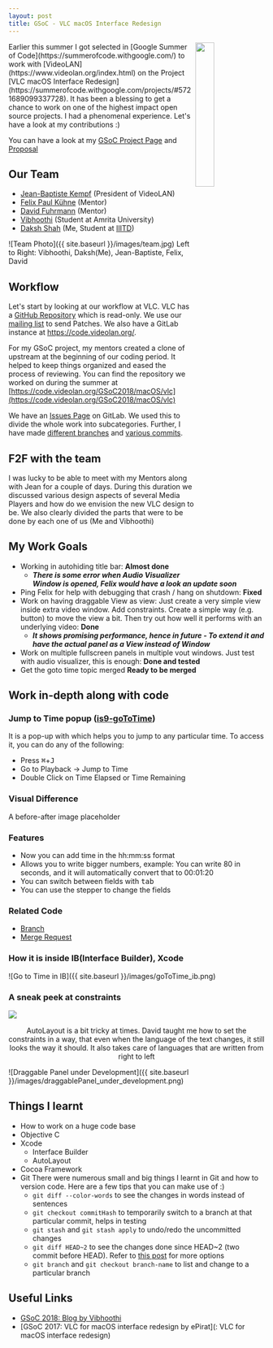 ```yaml
---
layout: post
title: GSoC - VLC macOS Interface Redesign
---
```

<img align="right" src="{{ site.baseurl }}/images/vlc_logo.png" width="27%" height="27%">
Earlier this summer I got selected in [Google Summer of Code](https://summerofcode.withgoogle.com/) to work with [VideoLAN](https://www.videolan.org/index.html) on the Project [VLC macOS Interface Redesign](https://summerofcode.withgoogle.com/projects/#5721689099337728). It has been a blessing to get a chance to work on one of the highest impact open source projects. I had a phenomenal experience. Let's have a look at my contributions :)

You can have a look at my [GSoC Project Page]() and [Proposal]()

## Our Team
* [Jean-Baptiste Kempf](https://code.videolan.org/jbk) (President of VideoLAN)
* [Felix Paul Kühne](https://code.videolan.org/fkuehne) (Mentor)
* [David Fuhrmann](https://code.videolan.org/dfuhrmann) (Mentor)
* [Vibhoothi](https://code.videolan.org/vibhoothiiaanand) (Student at Amrita University)
* [Daksh Shah](https://code.videolan.org/Daksh) (Me, Student at [IIITD](https://iiitd.ac.in/))

![Team Photo]({{ site.baseurl }}/images/team.jpg)
Left to Right: Vibhoothi, Daksh(Me), Jean-Baptiste, Felix, David

## Workflow
Let's start by looking at our workflow at VLC. VLC has a [GitHub Repository](https://github.com/videolan/vlc) which is read-only.  We use our [mailing list](https://wiki.videolan.org/Sending_Patches_VLC/) to send Patches. We also have a GitLab instance at https://code.videolan.org/.

For my GSoC project, my mentors created a clone of upstream at the beginning of our coding period. It helped to keep things organized and eased the process of reviewing. You can find the repository we worked on during the summer at [https://code.videolan.org/GSoC2018/macOS/vlc](https://code.videolan.org/GSoC2018/macOS/vlc)

We have an [Issues Page](https://code.videolan.org/GSoC2018/macOS/vlc/issues?scope=all&utf8=%E2%9C%93&state=opened) on GitLab. We used this to divide the whole work into subcategories. Further, I have made [different branches](https://code.videolan.org/GSoC2018/macOS/vlc/branches/all) and [various commits](https://code.videolan.org/Daksh).

## F2F with the team
I was lucky to be able to meet with my Mentors along with Jean for a couple of days. During this duration we discussed various design aspects of several Media Players and how do we envision the new VLC design to be. We also clearly divided the parts that were to be done by each one of us (Me and Vibhoothi)

## My Work Goals
* Working in autohiding title bar: **Almost done**
  * **_There is some error when Audio Visualizer Window is opened, Felix would have a look an update soon_**
* Ping Felix for help with debugging that crash / hang on shutdown: **Fixed**
* Work on having draggable View as view: Just create a very simple view inside extra video window. Add constraints. Create a simple way (e.g. button) to move the view a bit. Then try out how well it performs with an underlying video: **Done**
  * **_It shows promising performance, hence in future - To extend it and have the actual panel as a View instead of Window_**
* Work on multiple fullscreen panels in multiple vout windows. Just test with audio visualizer, this is enough: **Done and tested**
* Get the goto time topic merged **Ready to be merged**


## Work in-depth along with code
### Jump to Time popup ([is9-goToTime]((https://code.videolan.org/GSoC2018/macOS/vlc/tree/is9-goToTime)))
It is a pop-up with which helps you to jump to any particular time. To access it, you can do any of the following:
* Press <kbd>⌘</kbd>+<kbd>J</kbd>
* Go to Playback -> Jump to Time
* Double Click on Time Elapsed or Time Remaining

### Visual Difference
A before-after image placeholder

### Features
* Now you can add time in the hh:mm:ss format
* Allows you to write bigger numbers, example: You can write 80 in seconds, and it will automatically convert that to 00:01:20
* You can switch between fields with <kbd>tab</kbd>
* You can use the stepper to change the fields

### Related Code
* [Branch](https://code.videolan.org/GSoC2018/macOS/vlc/tree/is9-goToTime)
* [Merge Request](https://code.videolan.org/GSoC2018/macOS/vlc/merge_requests/2)

### How it is inside IB(Interface Builder), Xcode
![Go to Time in IB]({{ site.baseurl }}/images/goToTime_ib.png)

### A sneak peek at constraints
<img align="left" src="{{ site.baseurl }}/images/goToTime_constraints.png">
<br />
<p align="center">
AutoLayout is a bit tricky at times. David taught me how to set the constraints in a way, that even when the language of the text changes, it still looks the way it should. It also takes care of languages that are written from right to left
</p>

![Draggable Panel under Development]({{ site.baseurl }}/images/draggablePanel_under_development.png)

## Things I learnt
* How to work on a huge code base
* Objective C
* Xcode
  * Interface Builder
  * AutoLayout
* Cocoa Framework
* Git
  There were numerous small and big things I learnt in Git and how to version code. Here are a few tips that you can make use of :)
  * `git diff --color-words` to see the changes in words instead of sentences
  * `git checkout commitHash` to temporarily switch to a branch at that particular commit, helps in testing
  * `git stash` and `git stash apply` to undo/redo the uncommitted changes
  * `git diff HEAD~2` to see the changes done since HEAD~2 (two commit before HEAD). Refer to [this post](https://stackoverflow.com/a/9903611/2806163) for more options
  * `git branch` and `git checkout branch-name` to list and change to a particular branch

## Useful Links
* [GSoC 2018: Blog by Vibhoothi](https://vibhoothiiaanand.wordpress.com/2018/08/10/gsoc-2018-final-report/)
* [GSoC 2017: VLC for macOS interface redesign by ePirat](: VLC for macOS interface redesign)
